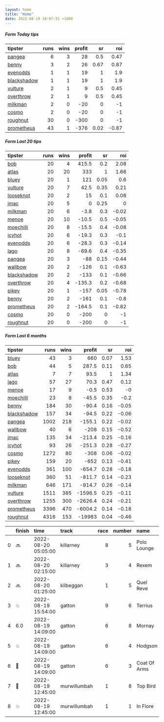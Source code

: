 ```yaml
---   
layout: home  
title: "Home"   
date: 2022-08-19 18:07:51 +1000  
---   
```



##### Form Today tips   

| tipster                                                         |   runs |   wins |   profit |   sr |   roi |
|:----------------------------------------------------------------|-------:|-------:|---------:|-----:|------:|
| [pangea](https://mrwayneo.github.io/tips/pangea.html)           |      6 |      3 |       28 | 0.5  |  0.47 |
| [benny](https://mrwayneo.github.io/tips/benny.html)             |      3 |      2 |       26 | 0.67 |  0.87 |
| [evenodds](https://mrwayneo.github.io/tips/evenodds.html)       |      1 |      1 |       19 | 1    |  1.9  |
| [blackshadow](https://mrwayneo.github.io/tips/blackshadow.html) |      1 |      1 |       19 | 1    |  1.9  |
| [vulture](https://mrwayneo.github.io/tips/vulture.html)         |      2 |      1 |        9 | 0.5  |  0.45 |
| [overthrow](https://mrwayneo.github.io/tips/overthrow.html)     |      2 |      1 |        9 | 0.5  |  0.45 |
| [milkman](https://mrwayneo.github.io/tips/milkman.html)         |      2 |      0 |      -20 | 0    | -1    |
| [cosmo](https://mrwayneo.github.io/tips/cosmo.html)             |      2 |      0 |      -20 | 0    | -1    |
| [roughnut](https://mrwayneo.github.io/tips/roughnut.html)       |     30 |      0 |     -300 | 0    | -1    |
| [prometheus](https://mrwayneo.github.io/tips/prometheus.html)   |     43 |      1 |     -376 | 0.02 | -0.87 |

##### Form Last 20 tips   

| tipster                                                         |   runs |   wins |   profit |   sr |   roi |
|:----------------------------------------------------------------|-------:|-------:|---------:|-----:|------:|
| [bob](https://mrwayneo.github.io/tips/bob.html)                 |     20 |      4 |    415.5 | 0.2  |  2.08 |
| [atlas](https://mrwayneo.github.io/tips/atlas.html)             |     20 |     20 |    333   | 1    |  1.66 |
| [bluey](https://mrwayneo.github.io/tips/bluey.html)             |     20 |      1 |    121   | 0.05 |  0.6  |
| [vulture](https://mrwayneo.github.io/tips/vulture.html)         |     20 |      7 |     42.5 | 0.35 |  0.21 |
| [looseknot](https://mrwayneo.github.io/tips/looseknot.html)     |     20 |      2 |     15   | 0.1  |  0.08 |
| [jmac](https://mrwayneo.github.io/tips/jmac.html)               |     20 |      5 |      0   | 0.25 |  0    |
| [milkman](https://mrwayneo.github.io/tips/milkman.html)         |     20 |      6 |     -3.8 | 0.3  | -0.02 |
| [menoe](https://mrwayneo.github.io/tips/menoe.html)             |     20 |     10 |    -10.5 | 0.5  | -0.05 |
| [moechilli](https://mrwayneo.github.io/tips/moechilli.html)     |     20 |      8 |    -15.5 | 0.4  | -0.08 |
| [icyhot](https://mrwayneo.github.io/tips/icyhot.html)           |     20 |      6 |    -19.3 | 0.3  | -0.1  |
| [evenodds](https://mrwayneo.github.io/tips/evenodds.html)       |     20 |      6 |    -28.3 | 0.3  | -0.14 |
| [lago](https://mrwayneo.github.io/tips/lago.html)               |     20 |      8 |    -69.6 | 0.4  | -0.35 |
| [pangea](https://mrwayneo.github.io/tips/pangea.html)           |     20 |      3 |    -88   | 0.15 | -0.44 |
| [wallbow](https://mrwayneo.github.io/tips/wallbow.html)         |     20 |      2 |   -126   | 0.1  | -0.63 |
| [blackshadow](https://mrwayneo.github.io/tips/blackshadow.html) |     20 |      2 |   -133   | 0.1  | -0.66 |
| [overthrow](https://mrwayneo.github.io/tips/overthrow.html)     |     20 |      4 |   -135.3 | 0.2  | -0.68 |
| [pikey](https://mrwayneo.github.io/tips/pikey.html)             |     20 |      1 |   -157   | 0.05 | -0.78 |
| [benny](https://mrwayneo.github.io/tips/benny.html)             |     20 |      2 |   -161   | 0.1  | -0.8  |
| [prometheus](https://mrwayneo.github.io/tips/prometheus.html)   |     20 |      2 |   -164.5 | 0.1  | -0.82 |
| [cosmo](https://mrwayneo.github.io/tips/cosmo.html)             |     20 |      0 |   -200   | 0    | -1    |
| [roughnut](https://mrwayneo.github.io/tips/roughnut.html)       |     20 |      0 |   -200   | 0    | -1    |

##### Form Last 6 months   

| tipster                                                         |   runs |   wins |   profit |   sr |   roi |
|:----------------------------------------------------------------|-------:|-------:|---------:|-----:|------:|
| [bluey](https://mrwayneo.github.io/tips/bluey.html)             |     43 |      3 |    660   | 0.07 |  1.53 |
| [bob](https://mrwayneo.github.io/tips/bob.html)                 |     44 |      5 |    287.5 | 0.11 |  0.65 |
| [atlas](https://mrwayneo.github.io/tips/atlas.html)             |      7 |      7 |     93.5 | 1    |  1.34 |
| [lago](https://mrwayneo.github.io/tips/lago.html)               |     57 |     27 |     70.3 | 0.47 |  0.12 |
| [menoe](https://mrwayneo.github.io/tips/menoe.html)             |     17 |      9 |     -0.5 | 0.53 | -0    |
| [moechilli](https://mrwayneo.github.io/tips/moechilli.html)     |     23 |      8 |    -45.5 | 0.35 | -0.2  |
| [benny](https://mrwayneo.github.io/tips/benny.html)             |    184 |     30 |    -90.4 | 0.16 | -0.05 |
| [blackshadow](https://mrwayneo.github.io/tips/blackshadow.html) |    157 |     34 |    -94.5 | 0.22 | -0.06 |
| [pangea](https://mrwayneo.github.io/tips/pangea.html)           |   1002 |    218 |   -155.1 | 0.22 | -0.02 |
| [wallbow](https://mrwayneo.github.io/tips/wallbow.html)         |     40 |      6 |   -208   | 0.15 | -0.52 |
| [jmac](https://mrwayneo.github.io/tips/jmac.html)               |    135 |     34 |   -213.4 | 0.25 | -0.16 |
| [icyhot](https://mrwayneo.github.io/tips/icyhot.html)           |     93 |     26 |   -251.3 | 0.28 | -0.27 |
| [cosmo](https://mrwayneo.github.io/tips/cosmo.html)             |   1272 |     80 |   -308   | 0.06 | -0.02 |
| [pikey](https://mrwayneo.github.io/tips/pikey.html)             |    159 |     20 |   -652   | 0.13 | -0.41 |
| [evenodds](https://mrwayneo.github.io/tips/evenodds.html)       |    361 |    100 |   -654.7 | 0.28 | -0.18 |
| [looseknot](https://mrwayneo.github.io/tips/looseknot.html)     |    360 |     51 |   -811.7 | 0.14 | -0.23 |
| [milkman](https://mrwayneo.github.io/tips/milkman.html)         |    646 |    171 |   -914.7 | 0.26 | -0.14 |
| [vulture](https://mrwayneo.github.io/tips/vulture.html)         |   1511 |    385 |  -1596.5 | 0.25 | -0.11 |
| [overthrow](https://mrwayneo.github.io/tips/overthrow.html)     |   1255 |    300 |  -2626.4 | 0.24 | -0.21 |
| [prometheus](https://mrwayneo.github.io/tips/prometheus.html)   |   3396 |    470 |  -6004.2 | 0.14 | -0.18 |
| [roughnut](https://mrwayneo.github.io/tips/roughnut.html)       |   4316 |    153 | -19983   | 0.04 | -0.46 |

|    | finish            | time                | track        |   race |   number | name         |   odds | tipster           |
|---:|:------------------|:--------------------|:-------------|-------:|---------:|:-------------|-------:|:------------------|
|  0 | :soon:            | 2022-08-20 05:05:00 | killarney    |      8 |        5 | Polo Lounge  |    0   | overthrow         |
|  1 | :soon:            | 2022-08-20 02:15:00 | killarney    |      3 |        4 | Rexem        |    0   | milkman           |
|  2 | :soon:            | 2022-08-20 01:25:00 | kilbeggan    |      1 |        5 | Quel Reve    |    0   | milkman           |
|  3 | :boom:            | 2022-08-19 15:54:00 | gatton       |      9 |        6 | Terrius      |    3.8 | pangea            |
|  4 | 6.0               | 2022-08-19 14:09:00 | gatton       |      6 |        8 | Mornay       |   10   | pangea            |
|  5 | :boom:            | 2022-08-19 14:09:00 | gatton       |      6 |        4 | Hodgson      |    2.6 | benny,blackshadow |
|  6 | :2nd_place_medal: | 2022-08-19 14:09:00 | gatton       |      6 |        3 | Coat Of Arms |    6   | vulture,pangea    |
|  7 | :3rd_place_medal: | 2022-08-19 12:45:00 | murwillumbah |      1 |        8 | Top Bird     |    8.5 | benny,pangea      |
|  8 | :boom:            | 2022-08-19 12:45:00 | murwillumbah |      1 |        1 | In Fiore     |    3.2 | benny,pangea      |